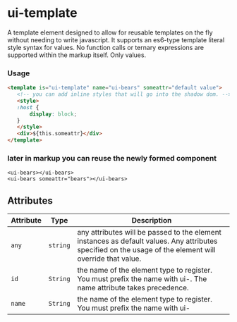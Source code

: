 # ui-template

A template element designed to allow for reusable templates on the fly without needing to write javascript.
It supports an es6-type template literal style syntax for values. 
No function calls or ternary expressions are supported within the markup itself. Only values.

### Usage

```html
<template is="ui-template" name="ui-bears" someattr="default value">
   <!-- you can add inline styles that will go into the shadow dom. -->
   <style>
   :host {
       display: block;
   }
   </style>
   <div>${this.someattr}</div>
</template>
```

### later in markup you can reuse the newly formed component
```
<ui-bears></ui-bears>
<ui-bears someattr="bears"></ui-bears>
```

## Attributes

| Attribute | Type     | Description                                      |
|-----------|----------|--------------------------------------------------|
| `any`     | `string` | any attributes will be passed to the element instances as default values. Any attributes specified on the usage of the element will override that value. |
| `id`      | `String` | the name of the element type to register. You must prefix the name with ui-. The name attribute takes precedence. |
| `name`    | `String` | the name of the element type to register. You must prefix the name with ui- |
